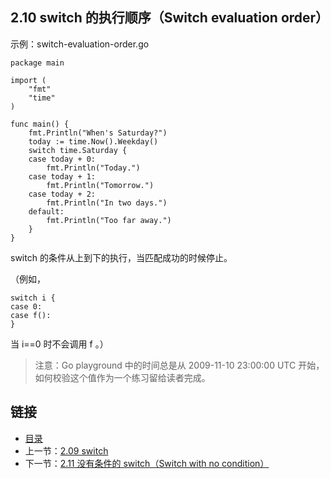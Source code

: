 ## 2.10 switch 的执行顺序（Switch evaluation order）

示例：switch-evaluation-order.go

    package main

    import (
    	"fmt"
    	"time"
    )

    func main() {
    	fmt.Println("When's Saturday?")
    	today := time.Now().Weekday()
    	switch time.Saturday {
    	case today + 0:
    		fmt.Println("Today.")
    	case today + 1:
    		fmt.Println("Tomorrow.")
    	case today + 2:
    		fmt.Println("In two days.")
    	default:
    		fmt.Println("Too far away.")
    	}
    }

switch 的条件从上到下的执行，当匹配成功的时候停止。

（例如，

    switch i {
    case 0:
    case f():
    }
当 i==0 时不会调用 f 。）

>注意：Go playground 中的时间总是从 2009-11-10 23:00:00 UTC 开始， 如何校验这个值作为一个练习留给读者完成。

## 链接
* [目录](https://github.com/alpha2018/go-zh/blob/master/tour/directory.md)
* 上一节：[2.09 switch](https://github.com/alpha2018/go-zh/blob/master/tour/02.09.md)
* 下一节：[2.11 没有条件的 switch（Switch with no condition）](https://github.com/alpha2018/go-zh/blob/master/tour/02.11.md)
